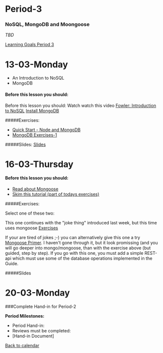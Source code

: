 # Period-3 
### NoSQL, MongoDB and Moongoose

*TBD*

[Learning Goals Period 3](https://docs.google.com/document/d/1feH4Re0s1bx9llAli5HfCbO4gcI5c7b14caz0xbAmgc/edit?usp=sharing)

# **13-03-Monday** 
* An Introduction to NoSQL
* MongoDB



#### Before this lesson you should:

Before this lesson you should:
Watch watch this video 
[Fowler: Introduction to NoSQL](https://www.youtube.com/watch?v=qI_g07C_Q5I)
[Install MongoDB](https://docs.mongodb.com/manual/installation/)

#####Exercises:
* [Quick Start - Node and MongoDB](http://mongodb.github.io/node-mongodb-native/2.2/quick-start/quick-start/)
* [MongoDB Exercises-1](https://docs.google.com/document/d/1G_xrwlL7ZMZKe7oNU_62NjKHEJjZq9oMx7IvKmocw8c/edit?usp=sharing)

#####Slides:
[Slides](http://js-plaul.rhcloud.com/mongoDB/mongo.html#1)



# **16-03-Thursday**

#### Before this lesson you should:
* [Read about Mongoose](http://mongoosejs.com/docs/index.html)
* [Skim this tutorial (part of todays exercises)](https://scotch.io/tutorials/using-mongoosejs-in-node-js-and-mongodb-applications)

#####Exercises:

Select one of these two:

This one continues with the "joke thing" introduced last week, but this time uses mongoose
[Exercises](https://developer.mozilla.org/en-US/docs/Learn/Server-side/Express_Nodejs/mongoose#Mongoose_primer)

If your are tired of jokes ;-) you can alternatively give this one a try [Mongoose Primer](https://developer.mozilla.org/en-US/docs/Learn/Server-side/Express_Nodejs/mongoose#Mongoose_primer). I haven't gone through it, but it look promissing (and you will go deeper into mongo/mongoose, than with the exercise above (but guided, step by step).
If you go with this one, you must add a simple REST-api which must use some of the database operations implemented in the Guide.

#####Slides


# **20-03-Monday**
###Complete Hand-in for Period-2

**Period Milestones:**
* Period Hand-in: 
* Reviews must be completed:
* [Hand-in Document]

[Back to calendar](periods.md)

